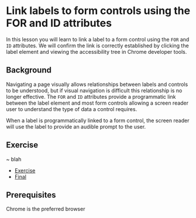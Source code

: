 # Link labels to form controls using the FOR and ID attributes

In this lesson you will learn to link a label to a form control using the `FOR` and `ID` attributes. We will confirm the link is correctly established by clicking the label element and viewing the accessibility tree in Chrome developer tools.

## Background

Navigating a page visually allows relationships between labels and controls to be understood, but if visual navigation is difficult this relationship is no longer effective. The `FOR` and `ID` attributes provide a programmatic link between the label element and most form controls allowing a screen reader user to understand the type of data a control requires. 

When a label is programmatically linked to a form control, the screen reader will use the label to provide an audible prompt to the user.

## Exercise

~ blah

- [Exercise](https://codesandbox.io/s/link-labels-to-form-controls-using-the-for-and-id-attributes-urlmo)
- [Final](https://for-and-id.netlify.app)

## Prerequisites

Chrome is the preferred browser
